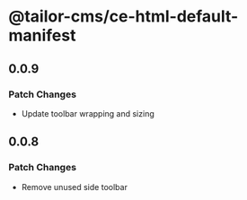 # @tailor-cms/ce-html-default-manifest

## 0.0.9

### Patch Changes

- Update toolbar wrapping and sizing

## 0.0.8

### Patch Changes

- Remove unused side toolbar
